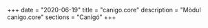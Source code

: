 +++
date        = "2020-06-19"
title       = "canigo.core"
description = "Mòdul canigo.core"
sections    = "Canigó"
+++